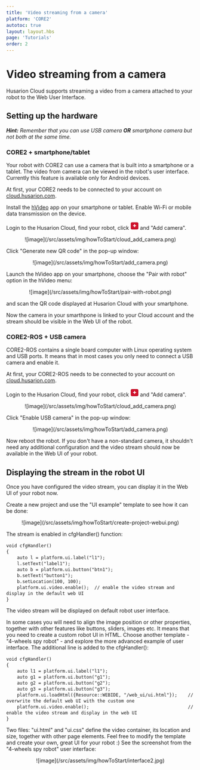 ```yaml
---
title: 'Video streaming from a camera'
platform: 'CORE2'
autotoc: true
layout: layout.hbs
page: 'Tutorials'
order: 2
---
```


# Video streaming from a camera #

Husarion Cloud supports streaming a video from a camera attached to your robot to the Web User Interface.

## Setting up the hardware ##

<dev><em>
<b>Hint:</b> Remember that you can use USB camera <b>OR</b> smartphone camera but not both at the same time.
</em></dev>

### CORE2 + smartphone/tablet ###
Your robot with CORE2 can use a camera that is built into a smartphone or a tablet. The video from camera can be viewed in the robot's user interface. Currently this feature is available only for Android devices.

At first, your CORE2 needs to be connected to your account on [cloud.husarion.com](https://cloud.husarion.com/).

Install the [hVideo](https://play.google.com/store/apps/details?id=com.husarion.video2&hl=en) app on your smartphone or tablet. Enable Wi-Fi or mobile data transmission on the device.

Login to the Husarion Cloud, find your robot, click ![image](/src/assets/img/howToStart/plus.png) and "Add camera".

<div style="text-align: center">![image](/src/assets/img/howToStart/cloud_add_camera.png)</div>

Click "Generate new QR code" in the pop-up window:

<div style="text-align: center">![image](/src/assets/img/howToStart/add_camera.png)</div>

Launch the hVideo app on your smartphone, choose the "Pair with robot" option in the hVideo menu:

<div style="text-align: center">![image](/src/assets/img/howToStart/pair-with-robot.png)</div>

and scan the QR code displayed at Husarion Cloud with your smartphone.

Now the camera in your smarthpone is linked to your Cloud account and the stream should be visible in the Web UI of the robot. 

### CORE2-ROS + USB camera ###

CORE2-ROS contains a single board computer with Linux operating system and USB ports. It means that in most cases you only need to connect a USB camera and enable it.

At first, your CORE2-ROS needs to be connected to your account on [cloud.husarion.com](https://cloud.husarion.com/).

Login to the Husarion Cloud, find your robot, click ![image](/src/assets/img/howToStart/plus.png) and "Add camera".

<div style="text-align: center">![image](/src/assets/img/howToStart/cloud_add_camera.png)</div>

Click "Enable USB camera" in the pop-up window:

<div style="text-align: center">![image](/src/assets/img/howToStart/add_camera.png)</div>

Now reboot the robot. If you don't have a non-standard camera, it shouldn't need any additional configuration and the video stream should now be available in the Web UI of your robot.

## Displaying the stream in the robot UI ##

Once you have configured the video stream, you can display it in the Web UI of your robot now.

Create a new project and use the "UI example" template to see how it can be done:

<div style="text-align: center">![image](/src/assets/img/howToStart/create-project-webui.png)</div>

The stream is enabled in cfgHandler() function:
```
void cfgHandler()
{
    auto l = platform.ui.label("l1");
    l.setText("label1");
    auto b = platform.ui.button("btn1");
    b.setText("button1");
    b.setLocation(100, 100);
    platform.ui.video.enable();  // enable the video stream and display in the default web UI
}
```
The video stream will be displayed on default robot user interface.

In some cases you will need to align the image position or other properties, together with other features like buttons, sliders, images etc. It means that you need to create a custom robot UI in HTML. Choose another template - "4-wheels spy robot" - and explore the more advanced example of user interface. The additional line is added to the cfgHandler():
```
void cfgHandler()
{
	auto l1 = platform.ui.label("l1");
	auto g1 = platform.ui.button("g1");
	auto g2 = platform.ui.button("g2");
	auto g3 = platform.ui.button("g3");
	platform.ui.loadHtml({Resource::WEBIDE, "/web_ui/ui.html"});    // overwrite the default web UI with the custom one
	platform.ui.video.enable();                                     // enable the video stream and display in the web UI
}
```
Two files: "ui.html" and "ui.css" define the video container, its location and size, together with other page elements. Feel free to modify the template and create your own, great UI for your robot :) See the screenshot from the "4-wheels spy robot" user interface:

<div style="text-align: center">![image](/src/assets/img/howToStart/interface2.jpg)</div>
